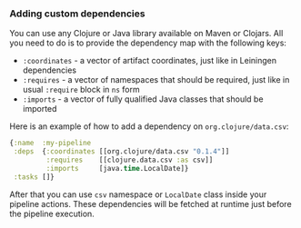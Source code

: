 ### Adding custom dependencies

You can use any Clojure or Java library available on Maven or Clojars.
All you need to do is to provide the dependency map with the following keys:

- `:coordinates` - a vector of artifact coordinates, just like in Leiningen dependencies
- `:requires` - a vector of namespaces that should be required, just like in usual `:require` block in `ns` form
- `:imports` - a vector of fully qualified Java classes that should be imported

Here is an example of how to add a dependency on `org.clojure/data.csv`:

```clojure
{:name  :my-pipeline
 :deps  {:coordinates [[org.clojure/data.csv "0.1.4"]]
         :requires    [[clojure.data.csv :as csv]]
         :imports     [java.time.LocalDate]}
 :tasks []}
```

After that you can use `csv` namespace or `LocalDate` class inside your pipeline actions.
These dependencies will be fetched at runtime just before the pipeline execution.